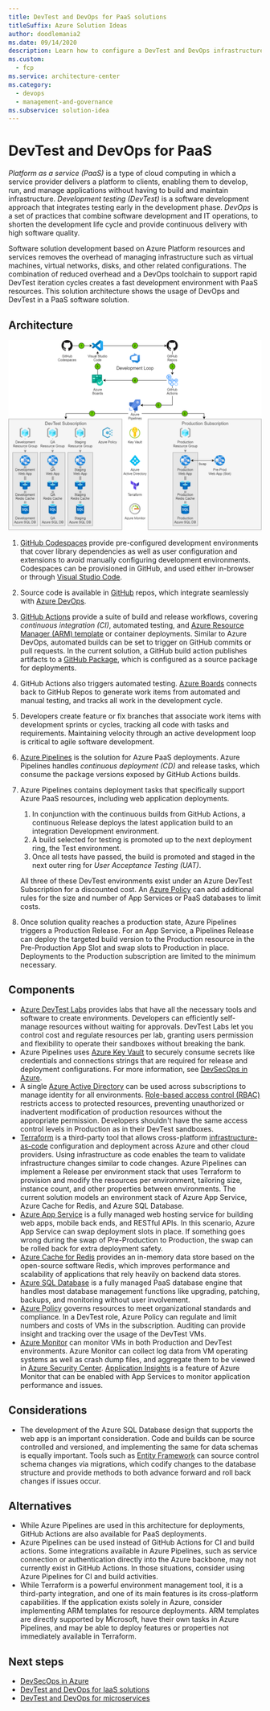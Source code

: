 ```yaml
---
title: DevTest and DevOps for PaaS solutions
titleSuffix: Azure Solution Ideas
author: doodlemania2
ms.date: 09/14/2020
description: Learn how to configure a DevTest and DevOps infrastructure for development, testing, and deployment of PaaS-based software.
ms.custom:
  - fcp
ms.service: architecture-center
ms.category:
  - devops
  - management-and-governance
ms.subservice: solution-idea
---
```


# DevTest and DevOps for PaaS

*Platform as a service (PaaS)* is a type of cloud computing in which a service provider delivers a platform to clients, enabling them to develop, run, and manage applications without having to build and maintain infrastructure. *Development testing (DevTest)* is a software development approach that integrates testing early in the development phase. *DevOps* is a set of practices that combine software development and IT operations, to shorten the development life cycle and provide continuous delivery with high software quality.

Software solution development based on Azure Platform resources and services removes the overhead of managing infrastructure such as virtual machines, virtual networks, disks, and other related configurations. The combination of reduced overhead and a DevOps toolchain to support rapid DevTest iteration cycles creates a fast development environment with PaaS resources. This solution architecture shows the usage of DevOps and DevTest in a PaaS software solution.


## Architecture

![Diagram showing the configuration of DevTest and DevOps for a PaaS application.](../media/dev-test-paas.png)

1. [GitHub Codespaces](https://github.com/features/codespaces) provide pre-configured development environments that cover library dependencies as well as user configuration and extensions to avoid manually configuring development environments. Codespaces can be provisioned in GitHub, and used either in-browser or through [Visual Studio Code](https://code.visualstudio.com/).
2. Source code is available in [GitHub](https://azure.microsoft.com/products/github/) repos, which integrate seamlessly with [Azure DevOps](https://azure.microsoft.com/services/devops/).
3. [GitHub Actions](https://github.com/features/actions) provide a suite of build and release workflows, covering *continuous integration (CI)*, automated testing, and [Azure Resource Manager (ARM) template](/azure/azure-resource-manager/templates/overview) or container deployments. Similar to Azure DevOps, automated builds can be set to trigger on GitHub commits or pull requests. In the current solution, a GitHub build action publishes artifacts to a [GitHub Package](https://github.com/features/packages), which is configured as a source package for deployments.
4. GitHub Actions also triggers automated testing. [Azure Boards](https://github.com/marketplace/azure-boards) connects back to GitHub Repos to generate work items from automated and manual testing, and tracks all work in the development cycle.
5. Developers create feature or fix branches that associate work items with development sprints or cycles, tracking all code with tasks and requirements. Maintaining velocity through an active development loop is critical to agile software development.
6. [Azure Pipelines](/azure/devops/pipelines/get-started/pipelines-get-started) is the solution for Azure PaaS deployments. Azure Pipelines handles *continuous deployment (CD)* and release tasks, which consume the package versions exposed by GitHub Actions builds.
7. Azure Pipelines contains deployment tasks that specifically support Azure PaaS resources, including web application deployments.
   1. In conjunction with the continuous builds from GitHub Actions, a continuous Release deploys the latest application build to an integration Development environment.
   1. A build selected for testing is promoted up to the next deployment ring, the Test environment.
   1. Once all tests have passed, the build is promoted and staged in the next outer ring for *User Acceptance Testing (UAT)*.
   
   All three of these DevTest environments exist under an Azure DevTest Subscription for a discounted cost. An [Azure Policy](/azure/governance/policy/overview) can add additional rules for the size and number of App Services or PaaS databases to limit costs.
8. Once solution quality reaches a production state, Azure Pipelines triggers a Production Release. For an App Service, a Pipelines Release can deploy the targeted build version to the Production resource in the Pre-Production App Slot and swap slots to Production in place. Deployments to the Production subscription are limited to the minimum necessary.

## Components
- [Azure DevTest Labs](https://azure.microsoft.com/services/devtest-lab/) provides labs that have all the necessary tools and software to create environments. Developers can efficiently self-manage resources without waiting for approvals. DevTest Labs let you control cost and regulate resources per lab, granting users permission and flexibility to operate their sandboxes without breaking the bank.
- Azure Pipelines uses [Azure Key Vault](/azure/devops/pipelines/release/azure-key-vault) to securely consume secrets like credentials and connections strings that are required for release and deployment configurations. For more information, see [DevSecOps in Azure](/azure/architecture/solution-ideas/articles/devsecops-in-azure).
- A single [Azure Active Directory](/azure/active-directory/fundamentals/active-directory-whatis) can be used across subscriptions to manage identity for all environments. [Role-based access control (RBAC)](/azure/role-based-access-control/overview) restricts access to protected resources, preventing unauthorized or inadvertent modification of production resources without the appropriate permission. Developers shouldn't have the same access control levels in Production as in their DevTest sandboxes.
- [Terraform](https://www.terraform.io/docs/providers/azurerm/r/app_service.html) is a third-party tool that allows cross-platform [infrastructure-as-code](/azure/devops/learn/what-is-infrastructure-as-code) configuration and deployment across Azure and other cloud providers. Using infrastructure as code enables the team to validate infrastructure changes similar to code changes. Azure Pipelines can implement a Release per environment stack that uses Terraform to provision and modify the resources per environment, tailoring size, instance count, and other properties between environments. The current solution models an environment stack of Azure App Service, Azure Cache for Redis, and Azure SQL Database.
- [Azure App Service](/azure/app-service/overview) is a fully managed web hosting service for building web apps, mobile back ends, and RESTful APIs. In this scenario, Azure App Service can swap deployment slots in place. If something goes wrong during the swap of Pre-Production to Production, the swap can be rolled back for extra deployment safety.
- [Azure Cache for Redis](/azure/azure-cache-for-redis/cache-overview) provides an in-memory data store based on the open-source software Redis, which improves performance and scalability of applications that rely heavily on backend data stores.
- [Azure SQL Database](/azure/azure-sql/database/sql-database-paas-overview) is a fully managed PaaS database engine that handles most database management functions like upgrading, patching, backups, and monitoring without user involvement.
- [Azure Policy](/azure/governance/policy/concepts/recommended-policies) governs resources to meet organizational standards and compliance. In a DevTest role, Azure Policy can regulate and limit numbers and costs of VMs in the subscription. Auditing can provide insight and tracking over the usage of the DevTest VMs.
- [Azure Monitor](/azure/devtest-labs/security-baseline) can monitor VMs in both Production and DevTest environments. Azure Monitor can collect log data from VM operating systems as well as crash dump files, and aggregate them to be viewed in [Azure Security Center](/azure/security-center/security-center-enable-data-collection). [Application Insights](/azure/azure-monitor/app/app-insights-overview) is a feature of Azure Monitor that can be enabled with App Services to monitor application performance and issues.

## Considerations
- The development of the Azure SQL Database design that supports the web app is an important consideration. Code and builds can be source controlled and versioned, and implementing the same for data schemas is equally important. Tools such as [Entity Framework](/ef/) can source control schema changes via migrations, which codify changes to the database structure and provide methods to both advance forward and roll back changes if issues occur.

## Alternatives
- While Azure Pipelines are used in this architecture for deployments, GitHub Actions are also available for PaaS deployments.
- Azure Pipelines can be used instead of GitHub Actions for CI and build actions. Some integrations available in Azure Pipelines, such as service connection or authentication directly into the Azure backbone, may not currently exist in GitHub Actions. In those situations, consider using Azure Pipelines for CI and build activities.
- While Terraform is a powerful environment management tool, it is a third-party integration, and one of its main features is its cross-platform capabilities. If the application exists solely in Azure, consider implementing ARM templates for resource deployments. ARM templates are directly supported by Microsoft, have their own tasks in Azure Pipelines, and may be able to deploy features or properties not immediately available in Terraform.

## Next steps
- [DevSecOps in Azure](/azure/architecture/solution-ideas/articles/devsecops-in-azure)
- [DevTest and DevOps for IaaS solutions](dev-test-iaas.md)
- [DevTest and DevOps for microservices](dev-test-microservice.md)
